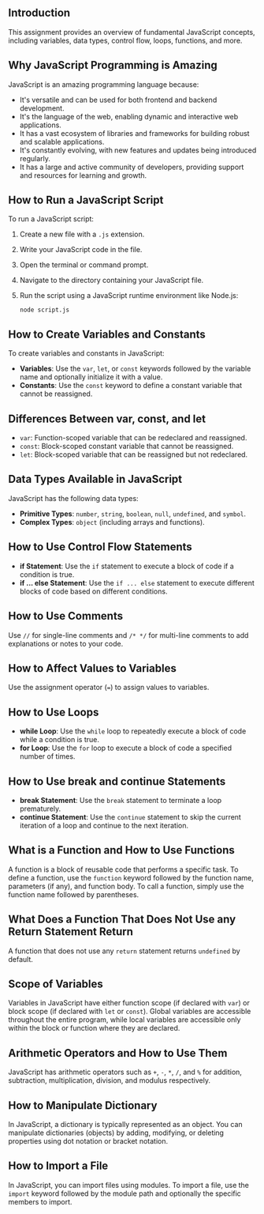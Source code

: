 
## Introduction

This assignment provides an overview of fundamental JavaScript concepts, including variables, data types, control flow, loops, functions, and more.

## Why JavaScript Programming is Amazing

JavaScript is an amazing programming language because:

- It's versatile and can be used for both frontend and backend development.
- It's the language of the web, enabling dynamic and interactive web applications.
- It has a vast ecosystem of libraries and frameworks for building robust and scalable applications.
- It's constantly evolving, with new features and updates being introduced regularly.
- It has a large and active community of developers, providing support and resources for learning and growth.

## How to Run a JavaScript Script

To run a JavaScript script:

1. Create a new file with a `.js` extension.
2. Write your JavaScript code in the file.
3. Open the terminal or command prompt.
4. Navigate to the directory containing your JavaScript file.
5. Run the script using a JavaScript runtime environment like Node.js:

   ```
   node script.js
   ```

## How to Create Variables and Constants

To create variables and constants in JavaScript:

- **Variables**: Use the `var`, `let`, or `const` keywords followed by the variable name and optionally initialize it with a value.
- **Constants**: Use the `const` keyword to define a constant variable that cannot be reassigned.

## Differences Between var, const, and let

- `var`: Function-scoped variable that can be redeclared and reassigned.
- `const`: Block-scoped constant variable that cannot be reassigned.
- `let`: Block-scoped variable that can be reassigned but not redeclared.

## Data Types Available in JavaScript

JavaScript has the following data types:

- **Primitive Types**: `number`, `string`, `boolean`, `null`, `undefined`, and `symbol`.
- **Complex Types**: `object` (including arrays and functions).

## How to Use Control Flow Statements

- **if Statement**: Use the `if` statement to execute a block of code if a condition is true.
- **if ... else Statement**: Use the `if ... else` statement to execute different blocks of code based on different conditions.

## How to Use Comments

Use `//` for single-line comments and `/* */` for multi-line comments to add explanations or notes to your code.

## How to Affect Values to Variables

Use the assignment operator (`=`) to assign values to variables.

## How to Use Loops

- **while Loop**: Use the `while` loop to repeatedly execute a block of code while a condition is true.
- **for Loop**: Use the `for` loop to execute a block of code a specified number of times.

## How to Use break and continue Statements

- **break Statement**: Use the `break` statement to terminate a loop prematurely.
- **continue Statement**: Use the `continue` statement to skip the current iteration of a loop and continue to the next iteration.

## What is a Function and How to Use Functions

A function is a block of reusable code that performs a specific task. To define a function, use the `function` keyword followed by the function name, parameters (if any), and function body. To call a function, simply use the function name followed by parentheses.

## What Does a Function That Does Not Use any Return Statement Return

A function that does not use any `return` statement returns `undefined` by default.

## Scope of Variables

Variables in JavaScript have either function scope (if declared with `var`) or block scope (if declared with `let` or `const`). Global variables are accessible throughout the entire program, while local variables are accessible only within the block or function where they are declared.

## Arithmetic Operators and How to Use Them

JavaScript has arithmetic operators such as `+`, `-`, `*`, `/`, and `%` for addition, subtraction, multiplication, division, and modulus respectively.

## How to Manipulate Dictionary

In JavaScript, a dictionary is typically represented as an object. You can manipulate dictionaries (objects) by adding, modifying, or deleting properties using dot notation or bracket notation.

## How to Import a File

In JavaScript, you can import files using modules. To import a file, use the `import` keyword followed by the module path and optionally the specific members to import.

